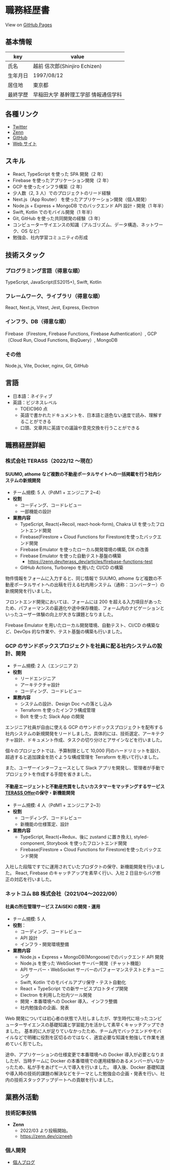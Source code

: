 # 職務経歴書

View on [GitHub Pages](https://cizneeh.github.io/resume/)

## 基本情報

| key      | value                                |
| -------- | ------------------------------------ |
| 氏名     | 越前 信次郎(Shinjiro Echizen)        |
| 生年月日 | 1997/08/12                           |
| 居住地   | 東京都                               |
| 最終学歴 | 早稲田大学 基幹理工学部 情報通信学科 |

## 各種リンク

- [Twitter](https://twitter.com/cizneeh)
- [Zenn](https://zenn.dev/cizneeh)
- [GitHub](https://github.com/cizneeh)
- [Web サイト](https://cizneeh.me/)

## スキル

- React, TypeScript を使った SPA 開発（2 年）
- Firebase を使ったアプリケーション開発（2 年）
- GCP を使ったインフラ構築（2 年）
- 少人数（2, 3 人）でのプロジェクトのリード経験
- Next.js（App Router） を使ったアプリケーション開発（個人開発）
- Node.js + Express + MongoDB でのバックエンド API 設計・開発（1 年半）
- Swift, Kotlin でのモバイル開発（1 年半）
- Git, GitHub を使った共同開発の経験（3 年）
- コンピューターサイエンスの知識（アルゴリズム、データ構造、ネットワーク、OS など）
- 勉強会、社内学習コミュニティの形成

## 技術スタック

### プログラミング言語（得意な順）

TypeScript, JavaScript(ES2015+), Swift, Kotlin

### フレームワーク、ライブラリ（得意な順）

React, Next.js, Vitest, Jest, Express, Electron

### インフラ、DB（得意な順）

Firebase（Firestore, Firebase Functions, Firebase Authentication）, GCP（Cloud Run, Cloud Functions, BiqQuery）, MongoDB

### その他

Node.js, Vite, Docker, nginx, Git, GitHub

## 言語

- 日本語：ネイティブ
- 英語：ビジネスレベル
  - TOEIC960 点
  - 英語で書かれたドキュメントを、日本語と遜色ない速度で読み、理解することができる
  - 口頭、文章共に英語での議論や意見交換を行うことができる

## 職務経歴詳細

### 株式会社 TERASS（2022/12 ～現在）

#### SUUMO, athome など複数の不動産ポータルサイトへの一括掲載を行う社内システムの新規開発

- チーム規模: 5 人（PdM1 + エンジニア 2~4）
- **役割**
  - コーディング、コードレビュー
  - 一部機能の設計
- **業務内容**
  - TypeScript, React(+Recoil, react-hook-form), Chakra UI を使ったフロントエンド開発
  - Firebase(Firestore + Cloud Functions for Firestore)を使ったバックエンド開発
  - Firebase Emulator を使ったローカル開発環境の構築, DX の改善
  - Firebase Emulator を使った自動テスト基盤の構築
    - https://zenn.dev/terass_dev/articles/firebase-functions-test
  - GitHub Actions, Turborepo を用いた CI/CD の構築

物件情報をフォームに入力すると、同じ情報で SUUMO, athome など複数の不動産ポータルサイトへの出稿を行える社内用システム（通称：コンバーター）の新規開発を行いました。

フロントエンド開発においては、フォームには 200 を超える入力項目があったため、パフォーマンスの最適化や途中保存機能、フォーム内のナビゲーションといったユーザー体験の向上が大きな課題となりました。

Firebase Emulator を用いたローカル開発環境、自動テスト、CI/CD の構築など、DevOps 的な作業や、テスト基盤の構築も行いました。

### GCP のサンドボックスプロジェクトを社員に配る社内システムの設計、開発

- チーム規模: 2 人（エンジニア 2）
- **役割**
  - リードエンジニア
  - アーキテクチャ設計
  - コーディング、コードレビュー
- **業務内容**
  - システムの設計、Design Doc への落とし込み
  - Terraform を使ったインフラ構成管理
  - Bolt を使った Slack App の開発

エンジニア社員が自由に使える GCP のサンドボックスプロジェクトを配布する社内システムの新規開発をリードしました。具体的には、技術選定、アーキテクチャ設計、ドキュメント作成、タスクの切り分けとアサインなどを行いました。

個々のプロジェクトでは、予算制限として 10,000 円のハードリミットを設け、超過すると追加課金を防ぐような構成管理を Terraform を用いて行いました。

また、ユーザーインターフェースとして Slack アプリを開発し、管理者が手動でプロジェクトを作成する手間を省きました。

#### 不動産エージェントと不動産売買をしたいカスタマーをマッチングするサービス[TERASS Offer](https://offer.terass.com/)の保守・新機能開発

- チーム規模: 4 人（PdM1 + エンジニア 2~3）
- **役割**
  - コーディング、コードレビュー
  - 新機能の仕様策定、設計
- **業務内容**
  - TypeScript, React(+Redux、後に zustand に置き換え), styled-component, Storybook を使ったフロントエンド開発
  - Firebase(Firestore + Cloud Functions for Firestore)を使ったバックエンド開発

入社した段階ですでに運用されていたプロダクトの保守、新機能開発を行いました。
React, Firebase のキャッチアップを素早く行い、入社 2 日目からバグ修正の対応を行いました。

### ネットコム BB 株式会社（2021/04〜2022/09）

#### 社員の所在管理サービス ZAiSEKI の開発・運用

- チーム規模: 5 人
- **役割**：
  - コーディング、コードレビュー
  - API 設計
  - インフラ・開発環境整備
- **業務内容**
  - Node.js + Express + MongoDB(Mongoose)でのバックエンド API 開発
  - Node.js を使った WebSocket サーバー開発（チャット機能）
  - API サーバー・WebSocket サーバーのパフォーマンステストとチューニング
  - Swift, Kotlin でのモバイルアプリ保守・テスト自動化
  - React + TypeScript での新サービスプロトタイプ開発
  - Electron を利用した社内ツール開発
  - 開発・本番環境への Docker 導入、インフラ整備
  - 社内勉強会の企画、発表

Web 開発については初心者の状態で入社しましたが、学生時代に培ったコンピューターサイエンスの基礎知識と学習能力を活かして素早くキャッチアップできました。
基本的に人が足りていなかったため、チーム内でバックエンドやモバイルなどで明確に役割を区切るのではなく、適宜必要な知識を勉強して作業を進めていく形でした。

途中、アプリケーションの仕様変更で本番環境への Docker 導入が必要となりましたが、当時チームに Docker の本番環境での運用経験のあるメンバーがいなかったため、私が手をあげて一人で導入を行いました。
導入後、Docker 基礎知識や導入時の技術的課題の解決などをテーマとした勉強会の企画・発表を行い、社内の技術スタックアップデートへの貢献を行いました。

## 業務外活動

### 技術記事投稿

- **Zenn**
  - 2022/03 より投稿開始。
  - https://zenn.dev/cizneeh

### 個人開発

- [個人ブログ](https://cizneeh.me/)
